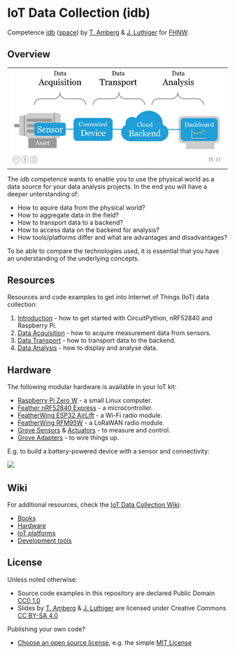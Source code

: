# IoT Data Collection (idb)
Competence [idb](https://www.fhnw.ch/de/studium/module/9316492) ([space](https://ds-spaces.technik.fhnw.ch/3idb/)) by [T. Amberg](https://twitter.com/tamberg) & [J. Luthiger](https://www.fhnw.ch/en/people/juerg-luthiger) for [FHNW](https://www.fhnw.ch/).

## Overview
<table><tr><td><img width="600" src="iot-big-picture.png"></td></tr></table>

The *idb* competence wants to enable you to use the physical world as a data source for your data analysis projects. In the end you will have a deeper unterstanding of:

* How to aquire data from the physical world?
* How to aggregate data in the field?
* How to transport data to a backend?
* How to access data on the backend for analysis?
* How tools/platforms differ and what are advantages and disadvantages?

To be able to compare the technologies used, it is essential that you have an understanding of the underlying concepts.

## Resources
Resources and code examples to get into Internet of Things (IoT) data collection:

1. [Introduction](introduction/README.md) - how to get started with CircuitPython, nRF52840 and Raspberry Pi.
2. [Data Acquisition](data-acquisition/README.md) - how to acquire measurement data from sensors.
3. [Data Transport](data-transport/README.md) - how to transport data to the backend.
4. [Data Analysis](data-analysis/README.md) - how to display and analyse data.

## Hardware
The following modular hardware is available in your IoT kit:

* [Raspberry Pi Zero W](https://github.com/tamberg/fhnw-idb/wiki/Raspberry-Pi-Zero-W) - a small Linux computer.
* [Feather nRF52840 Express](https://github.com/tamberg/fhnw-idb/wiki/Feather-nRF52840-Express) - a microcontroller.
* [FeatherWing ESP32 AirLift](https://github.com/tamberg/fhnw-idb/wiki/FeatherWing-ESP32-AirLift) - a Wi-Fi radio module.
* [FeatherWing RFM95W](https://github.com/tamberg/fhnw-idb/wiki/FeatherWing-RFM95W) - a LoRaWAN radio module.
* [Grove Sensors](https://github.com/tamberg/fhnw-idb/wiki/Grove-Sensors) & [Actuators](https://github.com/tamberg/fhnw-idb/wiki/Grove-Actuators) - to measure and control.
* [Grove Adapters](https://github.com/tamberg/fhnw-idb/wiki/Grove-Adapters) - to wire things up.

E.g. to build a battery-powered device with a sensor and connectivity:

<img src="https://live.staticflickr.com/65535/32744402117_ee316ec1a9_z.jpg" width="540">

## Wiki
For additional resources, check the [IoT Data Collection Wiki](https://github.com/tamberg/fhnw-idb/wiki):

* [Books](https://github.com/tamberg/fhnw-idb/wiki/IoT-Books)
* [Hardware](https://github.com/tamberg/fhnw-idb/wiki#hardware)
* [IoT platforms](https://github.com/tamberg/fhnw-idb/wiki#iot-platforms)
* [Development tools](https://github.com/tamberg/fhnw-idb/wiki#development-tools)

## License

Unless noted otherwise:

* Source code examples in this repository are declared Public Domain [CC0 1.0](https://creativecommons.org/publicdomain/zero/1.0/)
* Slides by [T. Amberg](https://twitter.com/tamberg) & [J. Luthiger](https://www.fhnw.ch/en/people/juerg-luthiger) are licensed under Creative Commons [CC BY-SA 4.0](https://creativecommons.org/licenses/by-sa/4.0/)

Publishing your own code?

* [Choose an open source license](https://choosealicense.com/), e.g. the simple [MIT License](https://choosealicense.com/licenses/mit/)
